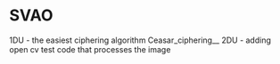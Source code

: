# SVAO
1DU - the easiest ciphering algorithm Ceasar_ciphering__
2DU - adding open cv test code that processes the image
